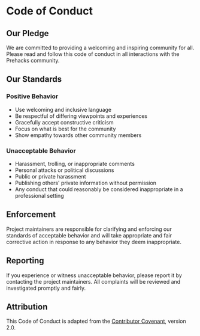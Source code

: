 # Code of Conduct

## Our Pledge

We are committed to providing a welcoming and inspiring community for all. Please read and follow this code of conduct in all interactions with the Prehacks community.

## Our Standards

### Positive Behavior
- Use welcoming and inclusive language
- Be respectful of differing viewpoints and experiences
- Gracefully accept constructive criticism
- Focus on what is best for the community
- Show empathy towards other community members

### Unacceptable Behavior
- Harassment, trolling, or inappropriate comments
- Personal attacks or political discussions
- Public or private harassment
- Publishing others' private information without permission
- Any conduct that could reasonably be considered inappropriate in a professional setting

## Enforcement

Project maintainers are responsible for clarifying and enforcing our standards of acceptable behavior and will take appropriate and fair corrective action in response to any behavior they deem inappropriate.

## Reporting

If you experience or witness unacceptable behavior, please report it by contacting the project maintainers. All complaints will be reviewed and investigated promptly and fairly.

## Attribution

This Code of Conduct is adapted from the [Contributor Covenant](https://www.contributor-covenant.org/), version 2.0.
